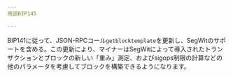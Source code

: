 ```yaml
---
用語BIP145

---
```

BIP141に従って、JSON-RPCコール`getblocktemplate`を更新し、SegWitのサポートを含める。この更新により、マイナーはSegWitによって導入されたトランザクションとブロックの新しい「重み」測定、およびsigops制限の計算などの他のパラメータを考慮してブロックを構築できるようになります。
